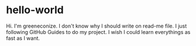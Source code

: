# hello-world

Hi. I'm greeneconize.
I don't know why I should write on read-me file. I just following GitHub Guides to do my project.
I wish I could learn everythings as fast as I want.
